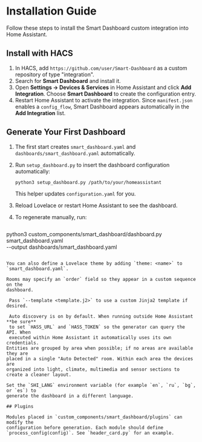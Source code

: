 # Installation Guide

Follow these steps to install the Smart Dashboard custom integration into Home Assistant.

## Install with HACS
1. In HACS, add `https://github.com/user/Smart-Dashboard` as a custom repository of type "integration".
2. Search for **Smart Dashboard** and install it.
3. Open **Settings → Devices & Services** in Home Assistant and click **Add Integration**.
   Choose **Smart Dashboard** to create the configuration entry.
4. Restart Home Assistant to activate the integration.
   Since `manifest.json` enables a `config_flow`, Smart Dashboard appears automatically in the **Add Integration** list.

## Generate Your First Dashboard
1. The first start creates `smart_dashboard.yaml` and `dashboards/smart_dashboard.yaml` automatically.
2. Run `setup_dashboard.py` to insert the dashboard configuration automatically:

   ```bash
   python3 setup_dashboard.py /path/to/your/homeassistant
   ```

   This helper updates `configuration.yaml` for you.
3. Reload Lovelace or restart Home Assistant to see the dashboard.
4. To regenerate manually, run:

   ```bash
 python3 custom_components/smart_dashboard/dashboard.py smart_dashboard.yaml \
      --output dashboards/smart_dashboard.yaml
  ```

You can also define a Lovelace theme by adding `theme: <name>` to
`smart_dashboard.yaml`.

Rooms may specify an `order` field so they appear in a custom sequence on the
dashboard.

   Pass `--template <template.j2>` to use a custom Jinja2 template if desired.

   Auto discovery is on by default. When running outside Home Assistant **be sure**
   to set `HASS_URL` and `HASS_TOKEN` so the generator can query the API. When
   executed within Home Assistant it automatically uses its own credentials.
Entities are grouped by area when possible; if no areas are available they are
placed in a single "Auto Detected" room. Within each area the devices are
organized into light, climate, multimedia and sensor sections to create a cleaner layout.

Set the `SHI_LANG` environment variable (for example `en`, `ru`, `bg`, or `es`) to
generate the dashboard in a different language.

## Plugins

Modules placed in `custom_components/smart_dashboard/plugins` can modify the
configuration before generation. Each module should define
`process_config(config)`. See `header_card.py` for an example.


